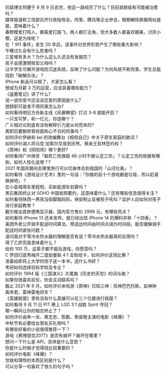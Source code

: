 抗癌博主阿健于 9 月 9 日去世，他这一路经历了什么？目前直肠癌有可能被治愈吗？  
媒体报道称工信部召开行政指导会，阿里、腾讯等企业参会，限期解除屏蔽网址链接，意味着什么？  
春野樱爱打鸣人，娜美爱打路飞，两人都打主角，但大多数人都喜欢娜美，讨厌小樱，这是为啥呢？  
在「 911 事件」发生 20 年后，该事件对世界形势产生了哪些重大影响？  
午睡过久会有什么危害吗？  
三星堆有多大？为什么这么久还没有发掘完？  
孩子会感激牺牲型父母吗？  
过半学生可解开游戏防沉迷系统，反映了什么问题？为何系统不断完善，学生总能找到「破解办法」？  
iPhone 新品可以租了，大家怎么看？  
想成为月薪 3 万的运营，应该具备哪些能力？  
《盗墓笔记》讲了什么?  
说一说你至今还没谈恋爱的原因是什么?  
想辞职可是舍不得同事怎么办?  
如何看待明日方舟新主线《风暴瞭望》打过 3-8 就能开启？  
一只宝可梦，和一亿元，你选哪个？  
广义相对论到底有没有解释引力是从何而来的?  
离职后要删除曾经面和心不合的同事吗？  
如何评价伊赫和 kei 的改编舞台《相信自己》中关于原生家庭的歌词？  
如何评价湖人将马克·加索尔交易到灰熊，换来王哲林签约权？  
《原神》和《阴阳师》哪个更肝?  
如何看待广州保安「脑死亡抢救超 48 小时不被认定工伤」？认定工伤的依据有哪些，如何人性化适用？?  
2021 年国庆期间去哪里旅行可以切身体会到祖国的「山河壮美」？  
如何看待《游戏设计艺术》里的一句话：「你做的前十个游戏都是垃圾，所以赶紧做掉吧」？  
在小县城用车里程短，买新能源车划算吗？  
黑石集团终止对 SOHO 中国收购要约，这意味着什么？还有哪些信息值得关注？  
如何看待陕西一男孩当街脚踹妈妈，保安制止反被孩子吼叫？监护人应如何对孩子进行家庭教育？  
戴尔推出首款便携显示器，国内官方售价 2999 元，有哪些亮点？  
如何看待 iPhone 13 还未发布，就已经出现 iPhone 14 的爆料并称「十四香」？  
美团外卖公开骑手配送时间算法，预送达时间由时间点调为时间段，能否缓解骑手配送时间紧张问题？  
请问我对于零冷水热水器的理解是否有误？零冷水热水器真的实用吗？  
得了乙肝究竟意味着什么？  
给你 100 万，这辈子都不能玩游戏，你愿意吗？  
C 罗回归首秀梅开二度助曼联 4:1 击败纽卡，如何评价这场比赛？  
准备给即将上大学的侄子送一本书，选什么书好？  
考研如何选择目标学校及专业？  
如何评价 1994 版《三国演义》片尾曲《历史的天空》的词与曲？  
如果你很喜欢前任，你会主动联系吗？  
截止 2021 年 9 月，如何评价米哈游《原神》已知三神：风神巴巴托斯，岩神钟离帝君，雷神雷电将军？  
《英雄联盟》里有没有什么英雄可以在三个位置进行摇摆？  
如何看待 9 月 11 日 PIT 赛上 LGD 3:1 战胜 Spirit 夺冠？  
哪一瞬间让你的暗恋终止了？  
如何评价由朱一龙、黄志忠、陈数、焦俊艳主演的电影《峰爆》？  
中秋节有必要给女朋友买礼物吗？  
有哪些好看的小说值得推荐一下？  
游戏《赛博朋克2077》是否有崩坏？崩坏在哪里？  
想问一下什么是 API，具体是什么意思？  
你是什么时候才觉得钱比较重要的？  
如何评价电影《峰爆》？  
世故和理性的本质区别是什么？  
可以分享一句喜欢了很久的句子吗？  
